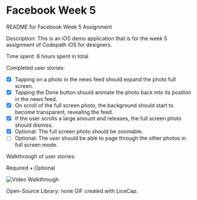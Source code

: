 # Facebook Week 5

README for Facebook Week 5 Assignment

Description:
This is an iOS demo application that is for the week 5 assignment of Codepath iOS for designers.

Time spent: 8 hours spent in total

Completed user stories:
* [x] Tapping on a photo in the news feed should expand the photo full screen.
* [x] Tapping the Done button should animate the photo back into its position in the news feed.
* [x] On scroll of the full screen photo, the background should start to become transparent, revealing the feed.
* [x] If the user scrolls a large amount and releases, the full screen photo should dismiss.
* [x] Optional: The full screen photo should be zoomable.
* [ ] Optional: The user should be able to page through the other photos in full screen mode.

Walkthrough of user stories: 

Required + Optional

![Video Walkthrough](facebook_week5.gif?raw=true)

Open-Source Library: none
GIF created with LiceCap.








